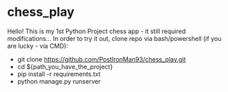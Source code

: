 # chess_play
Hello! This is my 1st Python Project chess app - it still required modifications...
In order to try it out, clone repo via bash/powershell (if you are lucky - via CMD):
- git clone https://github.com/PostIronMan93/chess_play.git
- cd ${path_you_have_the_project}
- pip install -r requirements.txt
- python manage.py runserver
